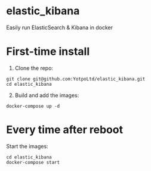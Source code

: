 # elastic_kibana
Easily run ElasticSearch &amp; Kibana in docker

# First-time install
1. Clone the repo:
```
git clone git@github.com:YotpoLtd/elastic_kibana.git
cd elastic_kibana
```
2. Build and add the images:
```
docker-compose up -d
```

# Every time after reboot
Start the images:
```
cd elastic_kibana
docker-compose start
```

